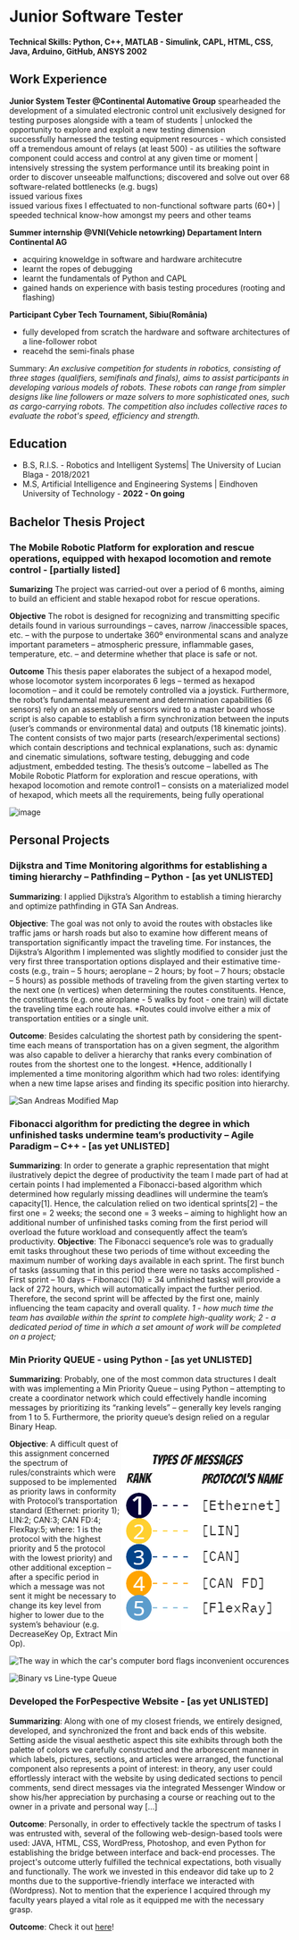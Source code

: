# Junior Software Tester 
#### Technical Skills: Python, C++, MATLAB - Simulink, CAPL, HTML, CSS, Java, Arduino, GitHub, ANSYS 2002
## Work Experience
**Junior System Tester @Continental Automative Group**
spearheaded the development of a simulated electronic control unit exclusively designed for testing purposes alongside with a team of students | unlocked the opportunity to explore and exploit a new testing dimension  
successfully harnessed the testing equipment resources - which consisted off a tremendous amount of relays (at least 500) - as utilities the software component could access and control at any given time or moment | intensively stressing the system performance until its breaking point in order to discover unseeable malfunctions; discovered and solve out over 68 software-related bottlenecks (e.g. bugs)  
issued various fixes  
issued various fixes I effectuated to non-functional software parts (60+) | speeded technical know-how amongst my peers and other teams  
  
**Summer internship  @VNI(Vehicle netowrking) Departament Intern Continental AG**
- acquiring knoweldge in software and hardware architecutre
- learnt the ropes of debugging
- learnt the fundamentals of Python and CAPL
- gained hands on experience with basis testing procedures (rooting and flashing)

**Participant Cyber Tech Tournament, Sibiu(România)**
- fully developed from scratch the hardware and software architectures of a line-follower robot
- reacehd the semi-finals phase

Summary: *An exclusive competition for students in robotics, consisting of three stages (qualifiers, semifinals and
finals), aims to assist participants in developing various models of robots. These robots can range from simpler designs
like line followers or maze solvers to more sophisticated ones, such as cargo-carrying robots. The competition also
includes collective races to evaluate the robot's speed, efficiency and strength.*

## Education
- B.S, R.I.S. - Robotics and Intelligent Systems| The University of Lucian Blaga - 2018/2021
- M.S, Artificial Intelligence and Engineering Systems  | Eindhoven University of Technology - **2022 - On going**

## Bachelor Thesis Project
### The Mobile Robotic Platform for exploration and rescue operations, equipped with hexapod locomotion and remote control - [partially listed]

**Sumarizing**
The project was carried-out over a period of 6 months, aiming to build an efficient and stable hexapod robot for rescue operations.

**Objective**
The robot is designed for recognizing and transmitting specific details found in various surroundings – caves, narrow /inaccessible spaces, etc. – with the purpose to undertake 360º environmental scans and analyze important parameters – atmospheric pressure, inflammable gases, temperature, etc. – and determine whether that place is safe or not.

**Outcome**
This thesis paper elaborates the subject of a hexapod model, whose locomotor system incorporates 6 legs – termed as hexapod locomotion – and it could be remotely controlled via a
joystick. Furthermore, the robot’s fundamental measurement and determination capabilities (6 sensors) rely on an assembly of sensors wired to a master board whose script is also capable to
establish a firm synchronization between the inputs (user’s commands or environmental data) and outputs (18 kinematic joints). The content consists of two major parts (research/experimental sections) which contain descriptions and technical explanations, such as: dynamic and cinematic simulations, software testing, debugging and code adjustment, embedded testing.
The thesis’s outcome – labelled as The Mobile Robotic Platform for exploration and rescue operations, with hexapod locomotion and remote control1 – consists on a materialized model of hexapod, which meets all the requirements, being fully operational

![image](https://github.com/Anonim9999/cristian-stefan-portofoio.github.io/assets/117277435/24cd734c-8b4b-4474-9563-9a38051641c0)



## Personal Projects 
### Dijkstra and Time Monitoring algorithms for establishing a timing hierarchy – Pathfinding – Python - [as yet UNLISTED]

**Summarizing**:
I applied Dijkstra’s Algorithm to establish a timing hierarchy and optimize pathfinding in GTA San Andreas. 

**Objective**:
The goal was not only to avoid the routes with obstacles like traffic jams or harsh roads but also to
examine how different means of transportation significantly impact the traveling time. For 
instances, the Dijkstra’s Algorithm I implemented was slightly modified to consider just the very first three transportation options displayed and their estimative time-costs (e.g.,
train – 5 hours; aeroplane – 2 hours; by foot – 7 hours; obstacle – 5 hours) as possible methods of
traveling from the given starting vertex to the next one (n vertices) when determining the routes constituents. Hence, the constituents (e.g. one airoplane - 5 walks by foot - one train) will dictate the traveling time each route has.
*Routes could involve either a mix of transportation entities or a single unit.

**Outcome**:
Besides calculating the shortest path by considering the spent-time each means of transportation has on a given segment, the algorithm was also capable to deliver a hierarchy that ranks every combination of
routes from the shortest one to the longest.
*Hence, additionally I implemented a time monitoring algorithm which had two roles: identifying when a new time lapse arises and finding its specific position into
hierarchy.

![San Andreas Modified Map](https://github.com/Anonim9999/cristian-stefan-portofoio.github.io/assets/117277435/a73298ce-c58e-4f54-a124-60d9b9184554)

### Fibonacci algorithm for predicting the degree in which unfinished tasks undermine team’s productivity – Agile Paradigm – C++ - [as yet UNLISTED]

**Summarizing**:
In order to generate a graphic representation that might ilustratively depict the degree of productivity the team I made part of had at certain points 
I had implemented a Fibonacci-based algorithm which determined how regularly missing deadlines will undermine the team’s
capacity[1]. 
Hence, the calculation relied on two identical sprints[2] – the first one = 2 weeks; the second one
= 3 weeks – aiming to highlight how an additional number of unfinished tasks coming from the first period
will overload the future workload and consequently affect the team’s productivity. 
**Objective**:
The Fibonacci sequence’s role was to gradually emit tasks throughout these two periods of time without exceeding the
maximum number of working days available in each sprint. The first bunch of tasks (assuming that in this period
there were no tasks accomplished - First sprint – 10 days – Fibonacci (10) = 34 unfinished tasks) will
provide a lack of 272 hours, which will automatically impact the further period. Therefore, the second
sprint will be affected by the first one, mainly influencing the team capacity and overall quality.
*1 - how much time the team has available within the sprint to complete high-quality work;* 
*2 - a dedicated period of time in which a set amount of work will be
completed on a project;*

### Min Priority QUEUE - using Python - [as yet UNLISTED]

**Summarizing**:
Probably, one of the most common data structures I dealt with was implementing a Min Priority
Queue – using Python – attempting to create a coordinator network which could effectively
handle incoming messages by prioritizing its “ranking levels” – generally key levels ranging from 1 to 5.
Furthermore, the priority queue’s design relied on a regular Binary Heap. 

  <img src = "sheetstyles/Message Classification.png" alt="MessageClassification" align = right> 
  
**Objective**:
A difficult quest of this assignment concerned the spectrum of rules/constraints which were supposed to be
implemented as priority laws in conformity with Protocol’s transportation standard (Ethernet:
priority 1); LIN:2; CAN:3; CAN FD:4; FlexRay:5; where: 1 is the protocol with the highest priority
and 5 the protocol with the lowest priority) and other additional exception – after a specific period
in which a message was not sent it might be necessary to change its key level from higher to
lower due to the system’s behaviour (e.g. DecreaseKey Op, Extract Min Op).

   ![The way in which the car's computer bord flags inconvenient occurences ](https://github.com/Anonim9999/cristian-stefan-portofoio.github.io/assets/117277435/02eb2eef-7689-42e8-b8c9-79fc64501839)

![Binary vs Line-type Queue ](https://github.com/Anonim9999/cristian-stefan-portofoio.github.io/assets/117277435/4533bd48-268d-4e79-a089-81345d14ab32)

### Developed the ForPespective Website - [as yet UNLISTED]

**Summarizing**:
Along with one of my closest friends, we entirely designed, developed, and synchronized the front and back ends of this website. Setting aside the visual aesthetic aspect this site exhibits through both the palette of colors we carefully constructed and the arborescent manner in which labels, pictures, sections, and articles were arranged, the functional component also represents a point of interest: in theory, any user could effortlessly interact with the website by using dedicated sections to pencil comments, send direct messages via the integrated Messenger Window or show his/her appreciation by purchasing a course or reaching out to the owner in a private and personal way [...]

**Outcome**:
Personally, in order to effectively tackle the spectrum of tasks I was entrusted with, several of the following web-design-based tools were used: JAVA, HTML, CSS, WordPress, Photoshop, and even Python for establishing the bridge between interface and back-end processes. The project's outcome utterly fulfilled the technical expectations, both visually and functionally. The work we invested in this endeavor did take up to 2 months due to the supportive-friendly interface we interacted with (Wordpress). Not to mention that the experience I acquired through my faculty years played a vital role as it equipped me with the necessary grasp. 

**Outcome**:
Check it out [here](https://forperspective.ro/)!

